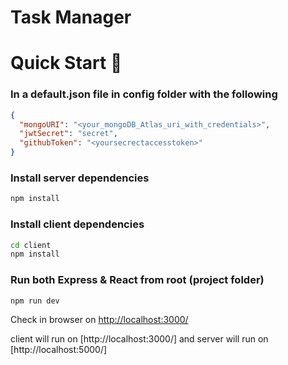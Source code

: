 # Task Manager


# Quick Start 🚀

### In a default.json file in config folder with the following

```json
{
  "mongoURI": "<your_mongoDB_Atlas_uri_with_credentials>",
  "jwtSecret": "secret",
  "githubToken": "<yoursecrectaccesstoken>"
}
```

### Install server dependencies

```bash
npm install
```

### Install client dependencies

```bash
cd client
npm install
```

### Run both Express & React from root (project folder)

```bash
npm run dev
```



Check in browser on [http://localhost:3000/](http://localhost:3000/)

client will run on [http://localhost:3000/] and server will run on [http://localhost:5000/]



